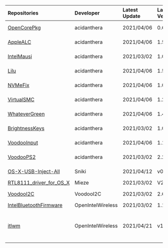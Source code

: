 | Repositories | Developer | Latest Update | Latest Version | Files                           |
|:-------------|:----------|:--------------|:---------------|:--------------------------------|
| [OpenCorePkg](https://github.com/acidanthera/OpenCorePkg) | acidanthera | 2021/04/06 | 0.6.8 | [OpenCore-0.6.8-DEBUG.zip](https://cdn.jsdelivr.net/gh/217heidai/KextsDownloader@main/OpenCore/OpenCore-0.6.8-DEBUG.zip), [OpenCore-0.6.8-RELEASE.zip](https://cdn.jsdelivr.net/gh/217heidai/KextsDownloader@main/OpenCore/OpenCore-0.6.8-RELEASE.zip) |
| [AppleALC](https://github.com/acidanthera/AppleALC) | acidanthera | 2021/04/06 | 1.5.9 | [AppleALC-1.5.9-DEBUG.zip](https://cdn.jsdelivr.net/gh/217heidai/KextsDownloader@main/Kexts/AppleALC-1.5.9-DEBUG.zip), [AppleALC-1.5.9-RELEASE.zip](https://cdn.jsdelivr.net/gh/217heidai/KextsDownloader@main/Kexts/AppleALC-1.5.9-RELEASE.zip) |
| [IntelMausi](https://github.com/acidanthera/IntelMausi) | acidanthera | 2021/03/02 | 1.0.5 | [IntelMausi-1.0.5-DEBUG.zip](https://cdn.jsdelivr.net/gh/217heidai/KextsDownloader@main/Kexts/IntelMausi-1.0.5-DEBUG.zip), [IntelMausi-1.0.5-RELEASE.zip](https://cdn.jsdelivr.net/gh/217heidai/KextsDownloader@main/Kexts/IntelMausi-1.0.5-RELEASE.zip) |
| [Lilu](https://github.com/acidanthera/Lilu) | acidanthera | 2021/04/06 | 1.5.2 | [Lilu-1.5.2-DEBUG.zip](https://cdn.jsdelivr.net/gh/217heidai/KextsDownloader@main/Kexts/Lilu-1.5.2-DEBUG.zip), [Lilu-1.5.2-RELEASE.zip](https://cdn.jsdelivr.net/gh/217heidai/KextsDownloader@main/Kexts/Lilu-1.5.2-RELEASE.zip) |
| [NVMeFix](https://github.com/acidanthera/NVMeFix) | acidanthera | 2021/04/06 | 1.0.6 | [NVMeFix-1.0.6-DEBUG.zip](https://cdn.jsdelivr.net/gh/217heidai/KextsDownloader@main/Kexts/NVMeFix-1.0.6-DEBUG.zip), [NVMeFix-1.0.6-RELEASE.zip](https://cdn.jsdelivr.net/gh/217heidai/KextsDownloader@main/Kexts/NVMeFix-1.0.6-RELEASE.zip) |
| [VirtualSMC](https://github.com/acidanthera/VirtualSMC) | acidanthera | 2021/04/06 | 1.2.2 | [VirtualSMC-1.2.2-DEBUG.zip](https://cdn.jsdelivr.net/gh/217heidai/KextsDownloader@main/Kexts/VirtualSMC-1.2.2-DEBUG.zip), [VirtualSMC-1.2.2-RELEASE.zip](https://cdn.jsdelivr.net/gh/217heidai/KextsDownloader@main/Kexts/VirtualSMC-1.2.2-RELEASE.zip) |
| [WhateverGreen](https://github.com/acidanthera/WhateverGreen) | acidanthera | 2021/04/06 | 1.4.9 | [WhateverGreen-1.4.9-DEBUG.zip](https://cdn.jsdelivr.net/gh/217heidai/KextsDownloader@main/Kexts/WhateverGreen-1.4.9-DEBUG.zip), [WhateverGreen-1.4.9-RELEASE.zip](https://cdn.jsdelivr.net/gh/217heidai/KextsDownloader@main/Kexts/WhateverGreen-1.4.9-RELEASE.zip) |
| [BrightnessKeys](https://github.com/acidanthera/BrightnessKeys) | acidanthera | 2021/03/02 | 1.0.1 | [BrightnessKeys-1.0.1-RELEASE.zip](https://cdn.jsdelivr.net/gh/217heidai/KextsDownloader@main/Kexts/BrightnessKeys-1.0.1-RELEASE.zip), [BrightnessKeys-1.0.1-DEBUG.zip](https://cdn.jsdelivr.net/gh/217heidai/KextsDownloader@main/Kexts/BrightnessKeys-1.0.1-DEBUG.zip) |
| [VoodooInput](https://github.com/acidanthera/VoodooInput) | acidanthera | 2021/04/06 | 1.1.2 | [VoodooInput-1.1.2-DEBUG.zip](https://cdn.jsdelivr.net/gh/217heidai/KextsDownloader@main/Kexts/VoodooInput-1.1.2-DEBUG.zip), [VoodooInput-1.1.2-RELEASE.zip](https://cdn.jsdelivr.net/gh/217heidai/KextsDownloader@main/Kexts/VoodooInput-1.1.2-RELEASE.zip) |
| [VoodooPS2](https://github.com/acidanthera/VoodooPS2) | acidanthera | 2021/03/02 | 2.2.2 | [VoodooPS2Controller-2.2.2-DEBUG.zip](https://cdn.jsdelivr.net/gh/217heidai/KextsDownloader@main/Kexts/VoodooPS2Controller-2.2.2-DEBUG.zip), [VoodooPS2Controller-2.2.2-RELEASE.zip](https://cdn.jsdelivr.net/gh/217heidai/KextsDownloader@main/Kexts/VoodooPS2Controller-2.2.2-RELEASE.zip) |
| [OS-X-USB-Inject-All](https://github.com/Sniki/OS-X-USB-Inject-All) | Sniki | 2021/04/12 | v0.7.6 | [USBInjectAll-0.7.6-DEBUG.zip](https://cdn.jsdelivr.net/gh/217heidai/KextsDownloader@main/Kexts/USBInjectAll-0.7.6-DEBUG.zip), [USBInjectAll-0.7.6-RELEASE.zip](https://cdn.jsdelivr.net/gh/217heidai/KextsDownloader@main/Kexts/USBInjectAll-0.7.6-RELEASE.zip) |
| [RTL8111_driver_for_OS_X](https://github.com/Mieze/RTL8111_driver_for_OS_X) | Mieze | 2021/03/02 | V2.4.0 | [RealtekRTL8111-V2.4.0.zip](https://cdn.jsdelivr.net/gh/217heidai/KextsDownloader@main/Kexts/RealtekRTL8111-V2.4.0.zip) |
| [VoodooI2C](https://github.com/VoodooI2C/VoodooI2C) | VoodooI2C | 2021/03/02 | 2.6.5 | [VoodooI2C-Debug-Symbols-2.6.5.zip](https://cdn.jsdelivr.net/gh/217heidai/KextsDownloader@main/Kexts/VoodooI2C-Debug-Symbols-2.6.5.zip), [VoodooI2C-2.6.5.zip](https://cdn.jsdelivr.net/gh/217heidai/KextsDownloader@main/Kexts/VoodooI2C-2.6.5.zip) |
| [IntelBluetoothFirmware](https://github.com/OpenIntelWireless/IntelBluetoothFirmware) | OpenIntelWireless | 2021/03/02 | 1.1.2 | [IntelBluetooth.zip](https://cdn.jsdelivr.net/gh/217heidai/KextsDownloader@main/Kexts/IntelBluetooth.zip) |
| [itlwm](https://github.com/OpenIntelWireless/itlwm) | OpenIntelWireless | 2021/04/21 | v1.3.0 | [AirportItlwm_v1.3.0_stable_BigSur.kext.zip](https://cdn.jsdelivr.net/gh/217heidai/KextsDownloader@main/Kexts/AirportItlwm_v1.3.0_stable_BigSur.kext.zip), [AirportItlwm_v1.3.0_stable_Catalina.kext.zip](https://cdn.jsdelivr.net/gh/217heidai/KextsDownloader@main/Kexts/AirportItlwm_v1.3.0_stable_Catalina.kext.zip), [AirportItlwm_v1.3.0_stable_Mojave.kext.zip](https://cdn.jsdelivr.net/gh/217heidai/KextsDownloader@main/Kexts/AirportItlwm_v1.3.0_stable_Mojave.kext.zip), [AirportItlwm_v1.3.0_stable_HighSierra.kext.zip](https://cdn.jsdelivr.net/gh/217heidai/KextsDownloader@main/Kexts/AirportItlwm_v1.3.0_stable_HighSierra.kext.zip), [itlwm_v1.3.0_stable.kext.zip](https://cdn.jsdelivr.net/gh/217heidai/KextsDownloader@main/Kexts/itlwm_v1.3.0_stable.kext.zip) |
